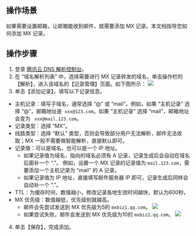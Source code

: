 ## 操作场景
如果需要设置邮箱，让邮箱能收到邮件，就需要添加 MX 记录。本文档指导您如何添加 MX 记录。

## 操作步骤
1. 登录 [腾讯云 DNS 解析控制台](https://console.cloud.tencent.com/cns)。
2. 在 “域名解析列表” 中，选择需要进行 MX 记录转发的域名，单击操作栏的【解析】，进入该域名的【记录管理】页面。如下图所示：
![](https://main.qcloudimg.com/raw/bae548136e4d3090a675ecb8597573f6.png)
3. 单击【添加记录】，填写以下记录信息。
 - 主机记录：填写子域名，通常选择 “@” 或 “mail”。例如，如果 “主机记录” 选择 “@”，邮箱地址是` xxx@123.com`。如果 “主机记录” 选择 “mail”，邮箱地址会变为 ` xxx@mail.123.com`。
 - 记录类型：选择 “MX”。
 - 线路类型：选择 “默认” 类型，否则会导致部分用户无法解析，邮件无法收取；MX 一般不需要做智能解析，直接默认即可。
 - 记录值：可以是域名，也可以是一个 IP 地址。
    - 如果记录值为域名，指向的域名必须有 A 记录，记录生成后会自动在域名后面补一个 “.”。
      例如，设置一个 MX 记录的记录值为 `mail.123.com`，需要添加一个主机记录为 “mail” 的 A 记录。
    - 如果记录值为 IP 地址，直接填写邮件服务器 IP 即可，记录生成后同样会自动补一个 “.”。
 - TTL：为缓存时间，数值越小，修改记录各地生效时间越快，默认为600秒。
 - MX 优先级：数值越低，优先级别就越高。
    - 邮件会先尝试发送到 MX 优先级为5的 `mxbiz1.qq.com`。
![](https://main.qcloudimg.com/raw/1aa0c9695cb90dcb00f8afd8cc4837f1.png)
    - 如果尝试失败，邮件会发送到 MX 优先级为10的 `mxbiz2.qq.com`。
![](https://main.qcloudimg.com/raw/9afc6671fb9e9e4c3a3e31db65ba7fc3.png)
4. 单击【保存】，完成添加。


